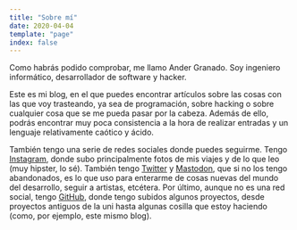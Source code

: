 ```yaml
---
title: "Sobre mí"
date: 2020-04-04
template: "page"
index: false
---
```


Como habrás podido comprobar, me llamo Ander Granado. Soy ingeniero informático, desarrollador de software y hacker.

Este es mi blog, en el que puedes encontrar artículos sobre las cosas con las que voy trasteando, ya sea de programación, sobre hacking o sobre cualquier cosa que se me pueda pasar por la cabeza. Además de ello, podrás encontrar muy poca consistencia a la hora de realizar entradas y un lenguaje relativamente caótico y ácido.

También tengo una serie de redes sociales donde puedes seguirme. Tengo [Instagram](https://www.instagram.com/andergrma/), donde subo principalmente fotos de mis viajes y de lo que leo (muy hipster, lo sé). También tengo [Twitter](https://twitter.com/andergrma) y [Mastodon](https://mastodon.social/@andergrma), que si no los tengo abandonados, es lo que uso para enterarme de cosas nuevas del mundo del desarrollo, seguir a artistas, etcétera. Por último, aunque no es una red social, tengo [GitHub](https://github.com/ander94lakx), donde tengo subidos algunos proyectos, desde proyectos antiguos de la uni hasta algunas cosilla que estoy haciendo (como, por ejemplo, este mismo blog).
